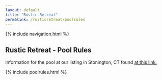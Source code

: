 ```yaml
---
layout: default
title: "Rustic Retreat"
permalink: /rusticretreat/poolrules
---
```


{% include navigation.html %}

## Rustic Retreat - Pool Rules

Information for the pool at our listing in Stonington, CT found [at this link.](https://www.airbnb.com/h/rusticretreatct)

{% include poolrules.html %}
